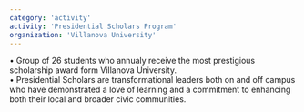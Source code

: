 ```yaml
---
category: 'activity'
activity: 'Presidential Scholars Program'
organization: 'Villanova University'
---
```


• Group of 26 students who annualy receive the most prestigious scholarship award form Villanova University. <br />
• Presidential Scholars are transformational leaders both on and off campus who have demonstrated a love of learning and a commitment to enhancing both their local and broader civic communities. <br />